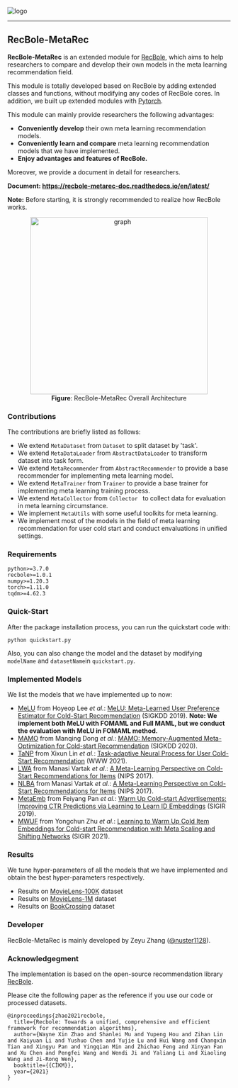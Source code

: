 ![logo](asset/pics/logo.png)

------

## RecBole-MetaRec

**RecBole-MetaRec** is an extended module for [RecBole](https://recbole.io), which aims to help researchers to compare and develop their own models in the meta learning recommendation field.

This module is totally developed based on RecBole by adding extended classes and functions, without modifying any codes of RecBole cores. In addition, we built up extended modules with [Pytorch](https://pytorch.org). 

This module can mainly provide researchers the following advantages:

- **Conveniently develop** their own meta learning recommendation models.
- **Conveniently learn and compare** meta learning recommendation models that we have implemented.
- **Enjoy advantages and features of RecBole.**

Moreover, we provide a document in detail for researchers.

**Document: https://recbole-metarec-doc.readthedocs.io/en/latest/**

**Note:** Before starting, it is strongly recommended to realize how RecBole works.

<p align="center">
<img src="asset/pics/graph.png" alt="graph" width="400" />
<br>
    <b>Figure</b>: RecBole-MetaRec Overall Architecture
</p>

### Contributions

The contributions are briefly listed as follows:

- We extend `MetaDataset` from `Dataset` to split dataset by 'task'.
- We extend `MetaDataLoader` from `AbstractDataLoader` to transform dataset into task form.
- We extend `MetaRecommender` from `AbstractRecommender` to provide a base recommender for implementing meta learning model.
- We extend `MetaTrainer` from `Trainer` to provide a base trainer for implementing meta learning training process.
- We extend `MetaCollector` from `Collector ` to collect data for evaluation in meta learning circumstance.
- We implement `MetaUtils` with some useful toolkits for meta learning.
- We implement most of the models in the field of meta learning recommendation for user cold start and conduct envaluations in unified settings.

### Requirements

```
python>=3.7.0
recbole>=1.0.1
numpy>=1.20.3
torch>=1.11.0
tqdm>=4.62.3
```

### Quick-Start

After the package installation process, you can run the quickstart code with:

```
python quickstart.py
```

Also, you can also change the model and the dataset by modifying `modelName`  and `datasetName`in `quickstart.py`.

### Implemented Models

We list the models that we have implemented up to now:

- [MeLU](model/FOMeLU/FOMeLU.py) from Hoyeop Lee *et al.*: [MeLU: Meta-Learned User Preference Estimator for Cold-Start Recommendation](https://dl.acm.org/doi/abs/10.1145/3292500.3330859) (SIGKDD 2019). **Note: We implement both MeLU with FOMAML and Full MAML, but we conduct the evaluation with MeLU in FOMAML method.**
- [MAMO](model/MAMO/MAMO.py) from Manqing Dong *et al.*: [MAMO: Memory-Augmented Meta-Optimization for Cold-start Recommendation](https://dl.acm.org/doi/abs/10.1145/3394486.3403113) (SIGKDD 2020).
- [TaNP](model/TaNP/TaNP.py) from Xixun Lin *et al.*: [Task-adaptive Neural Process for User Cold-Start Recommendation](https://dl.acm.org/doi/abs/10.1145/3442381.3449908) (WWW 2021).
- [LWA](model/LWA/LWA.py) from Manasi Vartak *et al.*: [A Meta-Learning Perspective on Cold-Start Recommendations for Items](https://proceedings.neurips.cc/paper/2017/hash/51e6d6e679953c6311757004d8cbbba9-Abstract.html) (NIPS 2017).
- [NLBA](model/NLBA/NLBA/py) from Manasi Vartak *et al.*: [A Meta-Learning Perspective on Cold-Start Recommendations for Items](https://proceedings.neurips.cc/paper/2017/hash/51e6d6e679953c6311757004d8cbbba9-Abstract.html) (NIPS 2017).
- [MetaEmb](model/MetaEmb/MetaEmb.py) from Feiyang Pan *et al.*: [Warm Up Cold-start Advertisements: Improving CTR Predictions via Learning to Learn ID Embeddings](https://dl.acm.org/doi/abs/10.1145/3331184.3331268) (SIGIR 2019).
- [MWUF](model/MWUF/MWUF.py) from Yongchun Zhu *et al.*: [Learning to Warm Up Cold Item Embeddings for Cold-start Recommendation with Meta Scaling and Shifting Networks](https://dl.acm.org/doi/abs/10.1145/3404835.3462843) (SIGIR 2021).

### Results

We tune hyper-parameters of all the models that we have implemented and obtain the best hyper-parameters respectively.

- Results on [MovieLens-100K](asset/result/MovieLens-100K.md) dataset
- Results on [MovieLens-1M](asset/result/MovieLens-1M.md) dataset
- Results on [BookCrossing](asset/result/Book-Crossing.md) dataset

### Developer

RecBole-MetaRec is mainly developed by Zeyu Zhang ([@nuster1128](https://github.com/nuster1128)).

### Acknowledgegment

The implementation is based on the open-source recommendation library [RecBole](https://github.com/RUCAIBox/RecBole).

Please cite the following paper as the reference if you use our code or processed datasets.

```
@inproceedings{zhao2021recbole,
  title={Recbole: Towards a unified, comprehensive and efficient framework for recommendation algorithms},
  author={Wayne Xin Zhao and Shanlei Mu and Yupeng Hou and Zihan Lin and Kaiyuan Li and Yushuo Chen and Yujie Lu and Hui Wang and Changxin Tian and Xingyu Pan and Yingqian Min and Zhichao Feng and Xinyan Fan and Xu Chen and Pengfei Wang and Wendi Ji and Yaliang Li and Xiaoling Wang and Ji-Rong Wen},
  booktitle={{CIKM}},
  year={2021}
}
```
